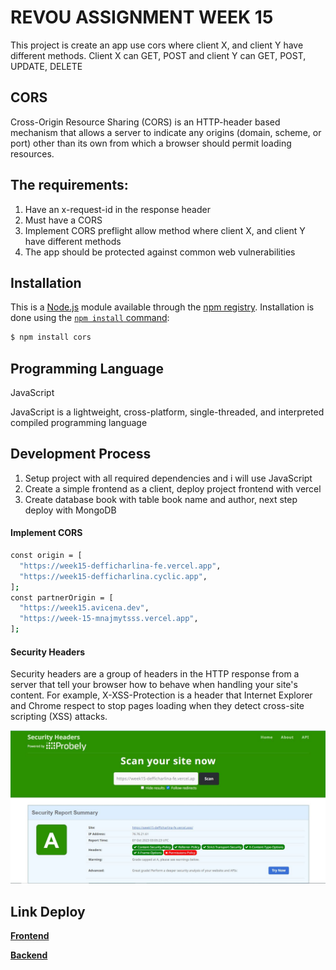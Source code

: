 

# REVOU ASSIGNMENT WEEK 15
This project is create an app use cors where client X, and client Y have different methods. Client X can GET, POST and client Y can GET, POST, UPDATE, DELETE 

## CORS

Cross-Origin Resource Sharing (CORS) is an HTTP-header based mechanism that allows a server to indicate any origins (domain, scheme, or port) other than its own from which a browser should permit loading resources.

## The requirements:
1. Have an x-request-id in the response header
2. Must have a CORS
3. Implement CORS preflight allow method where client X, and client Y have different methods
4. The app should be protected against common web vulnerabilities

## Installation

This is a [Node.js](https://nodejs.org/en/) module available through the
[npm registry](https://www.npmjs.com/). Installation is done using the
[`npm install` command](https://docs.npmjs.com/getting-started/installing-npm-packages-locally):

```sh
$ npm install cors
```

## Programming Language
JavaScript

JavaScript is a lightweight, cross-platform, single-threaded, and interpreted compiled programming language

## Development Process
1. Setup project with all required dependencies and i will use JavaScript
2. Create a simple frontend as a client, deploy project frontend with vercel
3. Create database book with table book name and author, next step deploy with MongoDB

#### Implement CORS


```sh
const origin = [
  "https://week15-defficharlina-fe.vercel.app",
  "https://week15-defficharlina.cyclic.app",
];
const partnerOrigin = [
  "https://week15.avicena.dev",
  "https://week-15-mnajmytsss.vercel.app",
];
```

#### Security Headers

Security headers are a group of headers in the HTTP response from a server that tell your browser how to behave when handling your site's content. For example, X-XSS-Protection is a header that Internet Explorer and Chrome respect to stop pages loading when they detect cross-site scripting (XSS) attacks.

  <p align="center">
    <img src="image/security headers.JPG" width="600">
  </p>

  ## Link Deploy

  **[Frontend](https://week15-defficharlina-fe.vercel.app)**

  **[Backend](https://week15-defficharlina.cyclic.app)**